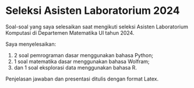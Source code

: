 # Seleksi Asisten Laboratorium 2024
Soal-soal yang saya selesaikan saat mengikuti seleksi Asisten Laboratorium Komputasi di Departemen Matematika UI tahun 2024.

Saya menyelesaikan:
1. 2 soal pemrograman dasar menggunakan bahasa Python; 
2. 1 soal matematika dasar menggunakan bahasa Wolfram; 
3. dan 1 soal eksplorasi data menggunakan bahasa R.

Penjelasan jawaban dan presentasi ditulis dengan format Latex.
